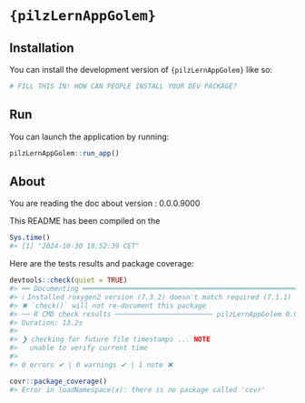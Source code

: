 
<!-- README.md is generated from README.Rmd. Please edit that file -->

# `{pilzLernAppGolem}`

<!-- badges: start -->
<!-- badges: end -->

## Installation

You can install the development version of `{pilzLernAppGolem}` like so:

``` r
# FILL THIS IN! HOW CAN PEOPLE INSTALL YOUR DEV PACKAGE?
```

## Run

You can launch the application by running:

``` r
pilzLernAppGolem::run_app()
```

## About

You are reading the doc about version : 0.0.0.9000

This README has been compiled on the

``` r
Sys.time()
#> [1] "2024-10-30 18:52:39 CET"
```

Here are the tests results and package coverage:

``` r
devtools::check(quiet = TRUE)
#> ══ Documenting ═════════════════════════════════════════════════════════════════
#> ℹ Installed roxygen2 version (7.3.2) doesn't match required (7.1.1)
#> ✖ `check()` will not re-document this package
#> ── R CMD check results ──────────────────────── pilzLernAppGolem 0.0.0.9000 ────
#> Duration: 13.2s
#> 
#> ❯ checking for future file timestamps ... NOTE
#>   unable to verify current time
#> 
#> 0 errors ✔ | 0 warnings ✔ | 1 note ✖
```

``` r
covr::package_coverage()
#> Error in loadNamespace(x): there is no package called 'covr'
```
